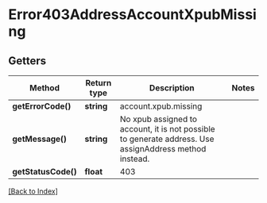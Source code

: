 # Error403AddressAccountXpubMissing

## Getters

Method | Return type | Description | Notes
------------ | ------------- | ------------- | -------------
**getErrorCode()** | **string** | account.xpub.missing |
**getMessage()** | **string** | No xpub assigned to account, it is not possible to generate address. Use assignAddress method instead. |
**getStatusCode()** | **float** | 403 |

[[Back to Index]](../index.md)
